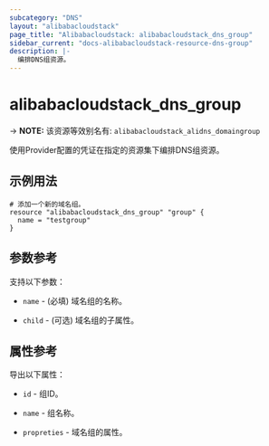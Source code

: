 ```yaml
---
subcategory: "DNS"
layout: "alibabacloudstack"
page_title: "Alibabacloudstack: alibabacloudstack_dns_group"
sidebar_current: "docs-alibabacloudstack-resource-dns-group"
description: |-
  编排DNS组资源。
---
```


# alibabacloudstack_dns_group
-> **NOTE:** 该资源等效别名有: `alibabacloudstack_alidns_domaingroup`

使用Provider配置的凭证在指定的资源集下编排DNS组资源。

## 示例用法

```
# 添加一个新的域名组。
resource "alibabacloudstack_dns_group" "group" {
  name = "testgroup"
}
```

## 参数参考

支持以下参数：

* `name` - (必填) 域名组的名称。    

* `child` - (可选) 域名组的子属性。 

## 属性参考

导出以下属性：

* `id` - 组ID。
* `name` - 组名称。

* `propreties` - 域名组的属性。